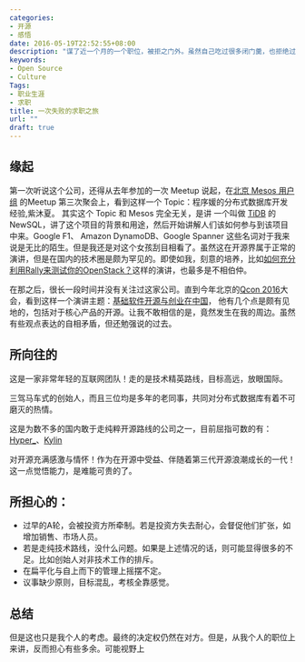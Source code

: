 ```yaml
---
categories:
- 开源
- 感悟
date: 2016-05-19T22:52:55+08:00
description: "谋了近一个月的一个职位，被拒之门外。虽然自己吃过很多闭门羹，也拒绝过多家的招徕，但是，被拒绝的滋味很不好受。"
keywords:
- Open Source
- Culture
Tags:
- 职业生涯
- 求职
title: 一次失败的求职之旅
url: ""
draft: true
---
```


## 缘起

第一次听说这个公司，还得从去年参加的一次 Meetup 说起，在[北京 Mesos 用户组](http://www.meetup.com/Beijing-Mesos-User-Group/events/226230558/) 的Meetup 第三次聚会上，看到这样一个 Topic：程序媛的分布式数据库开发经验,紫沐夏。 其实这个 Topic 和 Mesos 完全无关，是讲 一个叫做 [TiDB](http://github.com/pingcap/tidb) 的 NewSQL，讲了这个项目的背景和用途，然后开始讲解人们该如何参与到该项目中来。Google F1、 Amazon DynamoDB、Google Spanner 这些名词对于我来说是无比的陌生。但是我还是对这个女孩刮目相看了。虽然这在开源界属于正常的演讲，但是在国内的技术圈是颇为罕见的。即使如我，刻意的培养，比如[如何充分利用Rally来测试你的OpenStack？](http://www.meetup.com/China-OpenStack-User-Group/events/226675511/)这样的演讲，也最多是不相伯仲。

在那之后，很长一段时间并没有关注过这家公司。直到今年北京的[Qcon 2016](http://2016.qconbeijing.com/)大会，看到这样一个演讲主题：[基础软件开源与创业在中国](http://2016.qconbeijing.com/presentation/2808)， 他有几个点是颇有见地的，包括对于核心产品的开源。让我不敢相信的是，竟然发生在我的周边。虽然有些观点表达的自相矛盾，但还勉强说的过去。

## 所向往的

这是一家非常年轻的互联网团队！走的是技术精英路线，目标高远，放眼国际。

三驾马车式的创始人，而且三位均是多年的老同事，共同对分布式数据库有着不可磨灭的热情。

这是为数不多的国内敢于走纯粹开源路线的公司之一，目前屈指可数的有：[Hyper_](http://hyper.sh)、[Kylin](http://kylin.apache.org/)

对开源充满感激与情怀！作为在开源中受益、伴随着第三代开源浪潮成长的一代！这一点觉悟能力，是难能可贵的了。


## 所担心的：

* 过早的A轮，会被投资方所牵制。若是投资方失去耐心，会督促他们扩张，如增加销售、市场人员。
* 若是走纯技术路线，没什么问题。如果是上述情况的话，则可能显得很多的不足。比如创始人对非技术工作的排斥。
* 在扁平化与自上而下的管理上摇摆不定。
* 议事缺少原则，目标混乱，考核全靠感觉。

## 总结

但是这也只是我个人的考虑。最终的决定权仍然在对方。但是，从我个人的职位上来讲，反而担心有些多余。可能视野上
